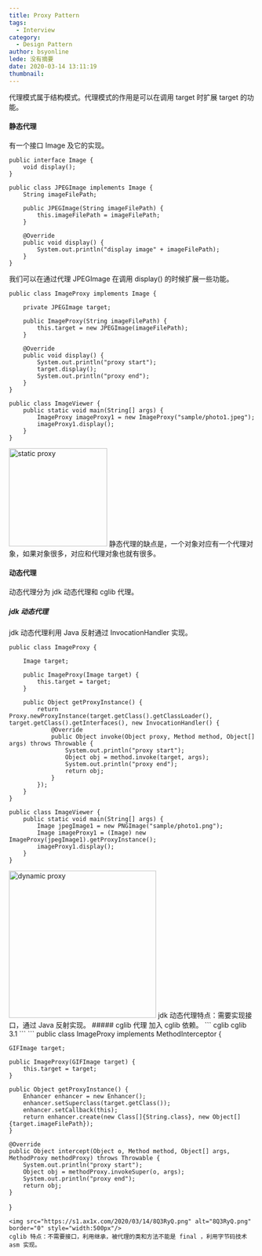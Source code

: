 ```yaml
---
title: Proxy Pattern
tags:
  - Interview
category:
  - Design Pattern
author: bsyonline
lede: 没有摘要
date: 2020-03-14 13:11:19
thumbnail:
---
```



代理模式属于结构模式。代理模式的作用是可以在调用 target 时扩展 target 的功能。

#### 静态代理
有一个接口 Image 及它的实现。
```
public interface Image {
    void display();
}

public class JPEGImage implements Image {
    String imageFilePath;

    public JPEGImage(String imageFilePath) {
        this.imageFilePath = imageFilePath;
    }

    @Override
    public void display() {
        System.out.println("display image" + imageFilePath);
    }
}
```
我们可以在通过代理 JPEGImage 在调用 display() 的时候扩展一些功能。
```
public class ImageProxy implements Image {

    private JPEGImage target;

    public ImageProxy(String imageFilePath) {
        this.target = new JPEGImage(imageFilePath);
    }

    @Override
    public void display() {
        System.out.println("proxy start");
        target.display();
        System.out.println("proxy end");
    }
}

public class ImageViewer {
    public static void main(String[] args) {
		ImageProxy imageProxy1 = new ImageProxy("sample/photo1.jpeg");
		imageProxy1.display();
    }
}
```
<img src="https://s1.ax1x.com/2020/03/14/8QEoid.png" alt="static proxy" border="0" style="width:200px">
静态代理的缺点是，一个对象对应有一个代理对象，如果对象很多，对应和代理对象也就有很多。

#### 动态代理
动态代理分为 jdk 动态代理和 cglib 代理。
##### jdk 动态代理
jdk 动态代理利用 Java 反射通过 InvocationHandler 实现。
```
public class ImageProxy {

    Image target;

    public ImageProxy(Image target) {
        this.target = target;
    }

    public Object getProxyInstance() {
        return Proxy.newProxyInstance(target.getClass().getClassLoader(), target.getClass().getInterfaces(), new InvocationHandler() {
            @Override
            public Object invoke(Object proxy, Method method, Object[] args) throws Throwable {
                System.out.println("proxy start");
                Object obj = method.invoke(target, args);
                System.out.println("proxy end");
                return obj;
            }
        });
    }
}

public class ImageViewer {
    public static void main(String[] args) {
        Image jpegImage1 = new PNGImage("sample/photo1.png");
		Image imageProxy1 = (Image) new ImageProxy(jpegImage1).getProxyInstance();
		imageProxy1.display();
    }
}
```
<img src="https://s1.ax1x.com/2020/03/14/8QE4de.png" alt="dynamic proxy" border="0" style="width:300px">
jdk 动态代理特点：需要实现接口，通过 Java 反射实现。
##### cglib 代理
加入 cglib 依赖。
```
<dependency>
	<groupId>cglib</groupId>
	<artifactId>cglib</artifactId>
	<version>3.1</version>
</dependency>
```
```
public class ImageProxy implements MethodInterceptor {

    GIFImage target;

    public ImageProxy(GIFImage target) {
        this.target = target;
    }

    public Object getProxyInstance() {
        Enhancer enhancer = new Enhancer();
        enhancer.setSuperclass(target.getClass());
        enhancer.setCallback(this);
        return enhancer.create(new Class[]{String.class}, new Object[]{target.imageFilePath});
    }

    @Override
    public Object intercept(Object o, Method method, Object[] args, MethodProxy methodProxy) throws Throwable {
        System.out.println("proxy start");
        Object obj = methodProxy.invokeSuper(o, args);
        System.out.println("proxy end");
        return obj;
    }
}
```
<img src="https://s1.ax1x.com/2020/03/14/8Q3RyQ.png" alt="8Q3RyQ.png" border="0" style="width:500px"/>
cglib 特点：不需要接口，利用继承，被代理的类和方法不能是 final ，利用字节码技术 asm 实现。